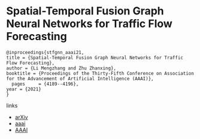 # Spatial-Temporal Fusion Graph Neural Networks for Traffic Flow Forecasting

```
@inproceedings{stfgnn_aaai21,
title = {Spatial-Temporal Fusion Graph Neural Networks for Traffic Flow Forecasting},
author = {Li Mengzhang and Zhu Zhanxing},
booktitle = {Proceedings of the Thirty-Fifth Conference on Association for the Advancement of Artificial Intelligence (AAAI)},
  pages	    = {4189--4196},
year = {2021}
}
```

links
- [arXiv](https://arxiv.org/abs/2012.09641)
- [aaai](https://www.aaai.org/AAAI21Papers/AAAI-6302.LiM.pdf)
- [AAAI](https://ojs.aaai.org/index.php/AAAI/article/view/16542)